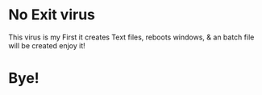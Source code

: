 # No Exit virus
This virus is my First it creates Text files, reboots windows, & an batch file will be created enjoy it!
# Bye!
